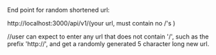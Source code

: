 End point for random shortened url:

http://localhost:3000/api/v1/(your url, must contain no /'s )


//user can expect to enter any url that does not contain '/', such as the prefix 'http://', and get a randomly generated 5 character long new url.
